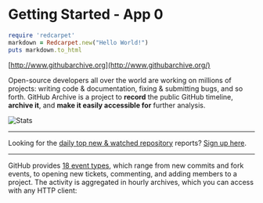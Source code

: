 # Getting Started - App 0

```ruby
require 'redcarpet'
markdown = Redcarpet.new("Hello World!")
puts markdown.to_html
```

[http://www.githubarchive.org](http://www.githubarchive.org/)

Open-source developers all over the world are working on millions of projects: writing code & documentation, fixing & submitting bugs, and so forth. GitHub Archive is a project to **record** the public GitHub timeline, **archive it**, and **make it easily accessible for** further analysis.

![Stats](http://www.stathat.com//graphs/39/33/0b63991416f6b680e69f017a2c12.png?1340405820)

----

Looking for the [daily top new & watched repository](http://us5.campaign-archive2.com/home/?u=439aa16a39e4b10e0b65ff2ef&id=0b82fec5c2) reports? [Sign up here](http://githubarchive.us5.list-manage.com/subscribe?u=439aa16a39e4b10e0b65ff2ef&id=0b82fec5c2).

----

GitHub provides [18 event types](http://developer.github.com/v3/activity/events/types/), which range from new commits and fork events, to opening new tickets, commenting, and adding members to a project. The activity is aggregated in hourly archives, which you can access with any HTTP client: